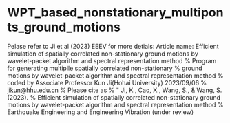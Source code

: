 # WPT_based_nonstationary_multiponts_ground_motions
Pelase refer to Ji et al (2023) EEEV for more detials:
Article name: Efficient simulation of spatially correlated non-stationary ground motions by wavelet-packet algorithm and spectral representation method 
% Program for generating multiplle spatially correlated non-stationary 
% ground motions by wavelet-packet algorithm and spectral representation method 
% coded by Associate Professor Kun Ji(Hohai University) 2023/09/06
% jikun@hhu.edu.cn
% Please cite as
% " Ji, K., Cao, X., Wang, S., & Wang, S. (2023). 
% Efficient simulation of spatially correlated non-stationary ground motions by wavelet-packet algorithm and spectral representation method 
% Earthquake Engineering and Engineering Vibration (under review)

